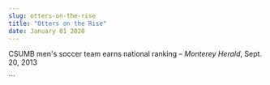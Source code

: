 ```yaml
---
slug: otters-on-the-rise
title: "Otters on the Rise"
date: January 01 2020
---
```


 
<p>
  CSUMB men's soccer team earns national ranking – <em>Monterey Herald</em>,
  Sept. 20, 2013
</p>
```
